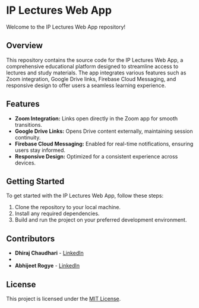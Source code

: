 # IP Lectures Web App

Welcome to the IP Lectures Web App repository!

## Overview

This repository contains the source code for the IP Lectures Web App, a comprehensive educational platform designed to streamline access to lectures and study materials. The app integrates various features such as Zoom integration, Google Drive links, Firebase Cloud Messaging, and responsive design to offer users a seamless learning experience.

## Features

- **Zoom Integration:** Links open directly in the Zoom app for smooth transitions.
- **Google Drive Links:** Opens Drive content externally, maintaining session continuity.
- **Firebase Cloud Messaging:** Enabled for real-time notifications, ensuring users stay informed.
- **Responsive Design:** Optimized for a consistent experience across devices.

## Getting Started

To get started with the IP Lectures Web App, follow these steps:

1. Clone the repository to your local machine.
2. Install any required dependencies.
3. Build and run the project on your preferred development environment.

## Contributors

- **Dhiraj Chaudhari** - [LinkedIn](https://www.linkedin.com/in/dhiraj-chaudhari-06ba10259)
- 
- **Abhijeet Rogye** - [LinkedIn]((https://www.linkedin.com/in/abhijeetrogye/))

## License

This project is licensed under the [MIT License](LICENSE).


